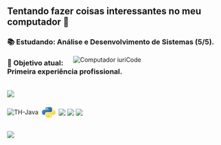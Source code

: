 ## Tentando fazer coisas interessantes no meu computador :robot:
<h3>
  📚 Estudando:<strong> Análise e Desenvolvimento de Sistemas (5/5).</strong>
</h3>
<img src="https://cdn.discordapp.com/attachments/818280699575402506/1115425668113641542/computacao-em-nuvem.png" min-width="400px" max-width="4000px" width="350px" align="right" alt="Computador iuriCode">

<h3>
  🎯 Objetivo atual: <strong>Primeira experiência profissional.</strong>
</h3><br>


<div align="left">
  <img height = "180em" src = "https://github-readme-streak-stats.herokuapp.com?user=MarcosRos4&theme=tokyonight">

</div>

<div  style="display: inline_block"><br>
   
    
  
 <img align="center" alt="TH-Java" height="30" width="40" src="https://cdn.jsdelivr.net/gh/devicons/devicon/icons/java/java-original.svg">
 <img align="center" alt="TH-Python" height="30" width="40" src="https://raw.githubusercontent.com/devicons/devicon/master/icons/python/python-original.svg">
 <img align="center" height="30" width"=40" src="https://cdn.jsdelivr.net/gh/devicons/devicon/icons/vscode/vscode-original.svg" />
 <img align="center" height="30" width"=40" src="https://cdn.discordapp.com/attachments/818280699575402506/1115422931384795186/githubinvertido.png" />
 <img align="center" height="30" width"=40" src="https://cdn.jsdelivr.net/gh/devicons/devicon/icons/git/git-original.svg" />
 
<div/>

  ##


<a href = "mailto:marcosviniciuscrosa@gmail.com"><img src="https://img.shields.io/badge/-Gmail-%23333?style=for-the-badge&logo=gmail&logoColor=white" target="_blank"></a>

